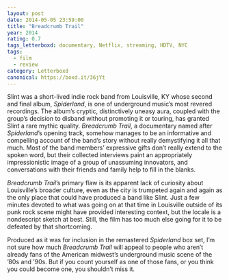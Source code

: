 ```yaml
---
layout: post 
date: 2014-05-05 23:59:00
title: "Breadcrumb Trail"
year: 2014
rating: 0.7
tags_letterboxd: documentary, Netflix, streaming, HDTV, NYC
tags:
  - film
  - review
category: Letterboxd
canonical: https://boxd.it/36jYt
---
```


Slint was a short-lived indie rock band from Louisville, KY whose second and final album, <cite>Spiderland</cite>, is one of underground music’s most revered recordings. The album’s cryptic, distinctively uneasy aura, coupled with the group’s decision to disband without promoting it or touring, has granted Slint a rare mythic quality. <cite>Breadcrumb Trail</cite>, a documentary named after <cite>Spiderland</cite>’s opening track, somehow manages to be an informative and compelling account of the band’s story without really demystifying it all that much. Most of the band members’ expressive gifts don’t really extend to the spoken word, but their collected interviews paint an appropriately impressionistic image of a group of unassuming innovators, and conversations with their friends and family help to fill in the blanks.

<cite>Breadcrumb Trail</cite>’s primary flaw is its apparent lack of curiosity about Louisville’s broader culture, even as the city is trumpeted again and again as the only place that could have produced a band like Slint. Just a few minutes devoted to what was going on at that time in Louisville outside of its punk rock scene might have provided interesting context, but the locale is a nondescript sketch at best. Still, the film has too much else going for it to be defeated by that shortcoming.

Produced as it was for inclusion in the remastered <cite>Spiderland</cite> box set, I’m not sure how much <cite>Breadcrumb Trail</cite> will appeal to people who aren’t already fans of the American midwest’s underground music scene of the ’80s and ’90s. But if you count yourself as one of those fans, or you think you could become one, you shouldn’t miss it.